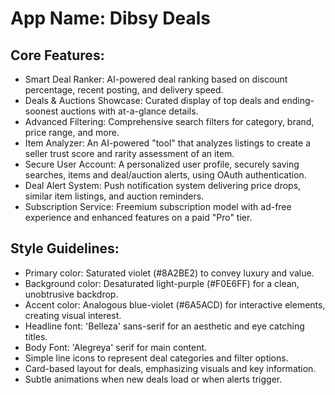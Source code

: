 # **App Name**: Dibsy Deals

## Core Features:

- Smart Deal Ranker: AI-powered deal ranking based on discount percentage, recent posting, and delivery speed.
- Deals & Auctions Showcase: Curated display of top deals and ending-soonest auctions with at-a-glance details.
- Advanced Filtering: Comprehensive search filters for category, brand, price range, and more.
- Item Analyzer: An AI-powered "tool" that analyzes listings to create a seller trust score and rarity assessment of an item.
- Secure User Account: A personalized user profile, securely saving searches, items and deal/auction alerts, using OAuth authentication.
- Deal Alert System: Push notification system delivering price drops, similar item listings, and auction reminders.
- Subscription Service: Freemium subscription model with ad-free experience and enhanced features on a paid "Pro" tier.

## Style Guidelines:

- Primary color: Saturated violet (#8A2BE2) to convey luxury and value.
- Background color: Desaturated light-purple (#F0E6FF) for a clean, unobtrusive backdrop.
- Accent color: Analogous blue-violet (#6A5ACD) for interactive elements, creating visual interest.
- Headline font: 'Belleza' sans-serif for an aesthetic and eye catching titles.
- Body Font: 'Alegreya' serif for main content. 
- Simple line icons to represent deal categories and filter options.
- Card-based layout for deals, emphasizing visuals and key information.
- Subtle animations when new deals load or when alerts trigger.
